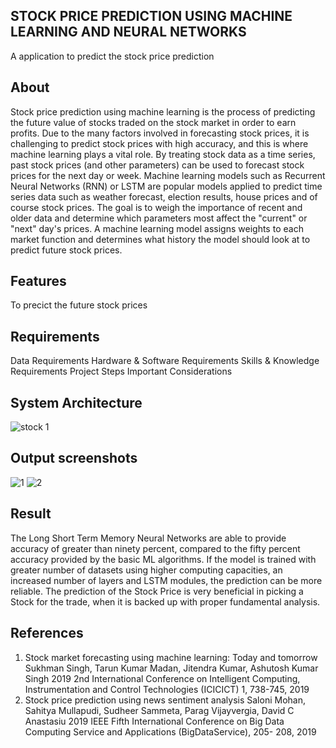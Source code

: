 ## STOCK PRICE PREDICTION USING MACHINE LEARNING AND NEURAL NETWORKS
A application to predict the stock price prediction
## About
Stock price prediction using machine learning is the process of predicting the future value of stocks traded on the stock market in order to earn profits. Due to the many factors involved in forecasting stock prices, it is challenging to predict stock prices with high accuracy, and this is where machine learning plays a vital role. By treating stock data as a time series, past stock prices (and other parameters) can be used to forecast stock prices for the next day or week. Machine learning models such as Recurrent Neural Networks (RNN) or LSTM are popular models applied to predict time series data such as weather forecast, election results, house prices and of course stock prices. The goal is to weigh the importance of recent and older data and determine which parameters most affect the "current" or "next" day's prices. A machine learning model assigns weights to each market function and determines what history the model should look at to predict future stock prices.
## Features
To precict the future stock prices
## Requirements
Data Requirements Hardware & Software Requirements Skills & Knowledge Requirements Project Steps Important Considerations
## System Architecture
![stock 1](https://github.com/sreenureddy99/STOCK-PRICE-PREDICTION-USING-MACHINE-LEARNING-AND-NEURAL-NETWORKS/assets/102824638/78a2be07-5e4c-4353-8426-4ed2017a1c42)
## Output screenshots
![1](https://github.com/sreenureddy99/STOCK-PRICE-PREDICTION-USING-MACHINE-LEARNING-AND-NEURAL-NETWORKS/assets/102824638/0aad17b2-0831-4111-bbfa-eaad574b71db)
![2](https://github.com/sreenureddy99/STOCK-PRICE-PREDICTION-USING-MACHINE-LEARNING-AND-NEURAL-NETWORKS/assets/102824638/c2f1442e-42d0-49df-92c0-86f1e522067f)
## Result
The Long Short Term Memory Neural Networks are able to provide accuracy of greater than ninety percent, compared to the fifty percent accuracy provided by the basic ML algorithms. If the model is trained with greater number of datasets using higher computing capacities, an increased number of layers and LSTM modules, the prediction can be more reliable.
The prediction of the Stock Price is very beneficial in picking a Stock for the trade, when it is backed up with proper fundamental analysis.
## References
1. Stock market forecasting using machine learning: Today and tomorrow Sukhman Singh, Tarun Kumar Madan, Jitendra Kumar, Ashutosh Kumar Singh 2019 2nd International Conference on Intelligent Computing, Instrumentation and Control Technologies (ICICICT) 1, 738-745, 2019
2. Stock price prediction using news sentiment analysis Saloni Mohan, Sahitya Mullapudi, Sudheer Sammeta, Parag Vijayvergia, David C Anastasiu 2019 IEEE Fifth International Conference on Big Data Computing Service and Applications (BigDataService), 205- 208, 2019


